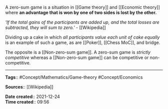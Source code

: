 A zero-sum game is a situation in [[Game theory]] and [[Economic theory]] where **an advantage that is won by one of two sides is lost by the other.**

*'If the total gains of the participants are added up, and the total losses are subtracted, they will sum to zero.'* - [[Wikipedia]]

Dividing up a cake in which *all participants value each unit of cake equally* is an example of such a game, as are [[Poker]], [[Chess MoC]], and bridge.

The opposite is a [[Non-zero-sum game]]. A zero-sum game is *strictly competitive* whereas a [[Non-zero-sum game]] can be competitive or non-competitive. 


---
**Tags**:: #Concept/Mathematics/Game-theory #Concept/Economics 

**Sources**:: [[Wikipedia]]

**Date created**:: 2021-12-24  
**Time created**:: 09:56